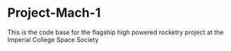 # Project-Mach-1
This is the code base for the flagship high powered rocketry project at the Imperial College Space Society
